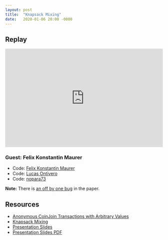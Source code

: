 ```yaml
---
layout: post
title:  "Knapsack Mixing"
date:   2020-01-06 20:00 -0000
---
```


## Replay

<iframe width="100%" height="315" src="https://www.youtube.com/embed/XDCQI7hrB58" frameborder="0" allow="accelerometer; autoplay; encrypted-media; gyroscope; picture-in-picture" allowfullscreen></iframe>

### Guest: Felix Konstantin Maurer

+ Code: [Felix Konstantin Maurer](https://gitlab.com/maufl/cja/)
+ Code: [Lucas Ontivero](https://github.com/lontivero/Knapsack/)
+ Code: [nopara73](https://github.com/nopara73/CoinJoinAnalysis)

__Note:__ There is [an off by one bug](https://twitter.com/nopara73/status/1213948832859508743) in the paper.

## Resources

+ [Anonymous CoinJoin Transactions with Arbitrary Values](https://www.comsys.rwth-aachen.de/fileadmin/papers/2017/2017-maurer-trustcom-coinjoin.pdf)
+ [Knapsack Mixing](https://medium.com/@nopara73/knapsack-mixing-6a5b1ac95c33)
+ [Presentation Slides](/assets/knapsack_coinjoin.pptx)
+ [Presentation Slides PDF](/assets/knapsack_coinJoin_ppt.pdf)
